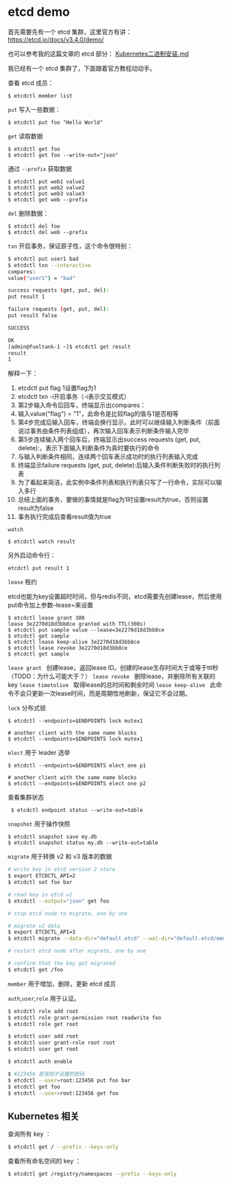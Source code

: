 # etcd demo

首先需要先有一个 etcd 集群，这里官方有讲：https://etcd.io/docs/v3.4.0/demo/

也可以参考我的这篇文章的 etcd 部分： [Kubernetes二进制安装.md](../Kubernetes/Kubernetes二进制安装.md) 

我已经有一个 etcd 集群了，下面跟着官方教程动动手。

查看 etcd 成员：

````
$ etcdctl member list
````



`put` 写入一些数据：

```
$ etcdctl put foo "Hello World"
```



`get` 读取数据

```
$ etcdctl get foo
$ etcdctl get foo --write-out="json"
```



通过 `--profix` 获取数据

```
$ etcdctl put web1 value1
$ etcdctl put web2 value2
$ etcdctl put web3 value3
$ etcdctl get web --prefix
```



`del` 删除数据：

```
$ etcdctl del foo
$ etcdctl del web --prefix
```



`txn` 开启事务，保证原子性，这个命令很特别：

```bash
$ etcdctl put user1 bad
$ etcdctl txn --interactive
compares:
value("user1") = "bad"

success requests (get, put, del):
put result 1

failure requests (get, put, del):
put result false

SUCCESS

OK
[admin@fueltank-1 ~]$ etcdctl get result
result
1
```

解释一下：

1. etcdctl put flag 1设置flag为1
2. etcdctl txn -i开启事务（-i表示交互模式）
3. 第2步输入命令后回车，终端显示出compares：
4. 输入value("flag") = "1"，此命令是比较flag的值与1是否相等
5. 第4步完成后输入回车，终端会换行显示，此时可以继续输入判断条件（前面说过事务由条件列表组成），再次输入回车表示判断条件输入完毕
6. 第5步连续输入两个回车后，终端显示出success requests (get, put, delete):，表示下面输入判断条件为真时要执行的命令
7. 与输入判断条件相同，连续两个回车表示成功时的执行列表输入完成
8. 终端显示failure requests (get, put, delete):后输入条件判断失败时的执行列表
9. 为了看起来简洁，此实例中条件列表和执行列表只写了一行命令，实际可以输入多行
10. 总结上面的事务，要做的事情就是flag为1时设置result为true，否则设置result为false
11. 事务执行完成后查看result值为true



`watch`

```
$ etcdctl watch result
```

另外启动命令行：

```
etcdctl put result 1
```



`lease` 租约

etcd也能为key设置超时时间，但与redis不同，etcd需要先创建lease，然后使用put命令加上参数–lease=<lease ID>来设置

```
$ etcdctl lease grant 300
lease 3e2270d18d3bb8ce granted with TTL(300s)
$ etcdctl put sample value --lease=3e2270d18d3bb8ce
$ etcdctl get sample
$ etcdctl lease keep-alive 3e2270d18d3bb8ce
$ etcdctl lease revoke 3e2270d18d3bb8ce
$ etcdctl get sample
```

`lease grant `
创建lease，返回lease ID。创建的lease生存时间大于或等于ttl秒（TODO：为什么可能大于？）
`lease revoke `
删除lease，并删除所有关联的key
`lease timetolive `
取得lease的总时间和剩余时间
`lease keep-alive `
此命令不会只更新一次lease时间，而是周期性地刷新，保证它不会过期。



`lock` 分布式锁

```
$ etcdctl --endpoints=$ENDPOINTS lock mutex1

# another client with the same name blocks
$ etcdctl --endpoints=$ENDPOINTS lock mutex1
```



`elect` 用于 leader 选举

```
$ etcdctl --endpoints=$ENDPOINTS elect one p1

# another client with the same name blocks
$ etcdctl --endpoints=$ENDPOINTS elect one p2
```



查看集群状态

```
 $ etcdctl endpoint status --write-out=table
```



`snapshot` 用于操作快照

```
$ etcdctl snapshot save my.db
$ etcdctl snapshot status my.db --write-out=table
```



`migrate` 用于转换 v2 和 v3 版本的数据

```bash
# write key in etcd version 2 store
$ export ETCDCTL_API=2
$ etcdctl set foo bar

# read key in etcd v2
$ etcdctl --output="json" get foo

# stop etcd node to migrate, one by one

# migrate v2 data
$ export ETCDCTL_API=3
$ etcdctl migrate --data-dir="default.etcd" --wal-dir="default.etcd/member/wal"

# restart etcd node after migrate, one by one

# confirm that the key got migrated
$ etcdctl get /foo
```



`member` 用于增加，删除，更新 etcd 成员



`auth`,`user`,`role` 用于认证。

```bash
$ etcdctl role add root
$ etcdctl role grant-permission root readwrite foo
$ etcdctl role get root

$ etcdctl user add root
$ etcdctl user grant-role root root
$ etcdctl user get root

$ etcdctl auth enable

$ #123456 是我刚才设置的密码
$ etcdctl --user=root:123456 put foo bar
$ etcdctl get foo
$ etcdctl --user=root:123456 get foo
```



## Kubernetes 相关

查询所有 key ：

```bash
$ etcdctl get / --prefix --keys-only
```

查看所有命名空间的 key ：

```bash
$ etcdctl get /registry/namespaces --prefix --keys-only
```


